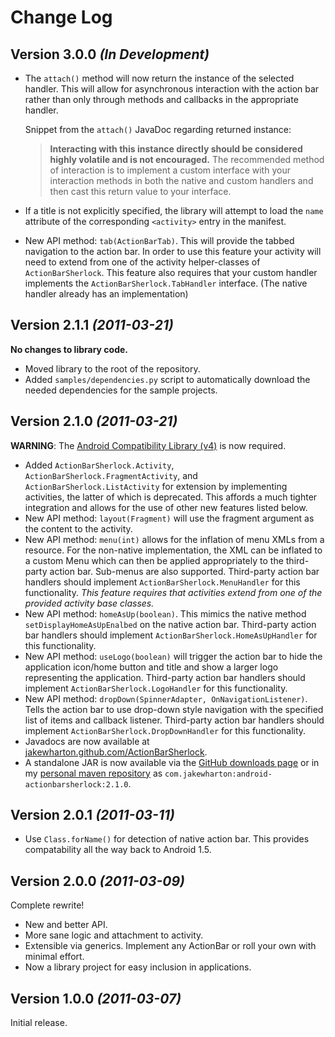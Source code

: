 Change Log
===============================================================================

Version 3.0.0 *(In Development)*
--------------------------------

 * The `attach()` method will now return the instance of the selected handler.
   This will allow for asynchronous interaction with the action bar rather than
   only through methods and callbacks in the appropriate handler.
   
   Snippet from the `attach()` JavaDoc regarding returned instance:
   
   > **Interacting with this instance directly should be considered highly
   > volatile and is not encouraged.** The recommended method of interaction is
   > to implement a custom interface with your interaction methods in both the
   > native and custom handlers and then cast this return value to your
   > interface.
 * If a title is not explicitly specified, the library will attempt to load the
   `name` attribute of the corresponding `<activity>` entry in the manifest.
 * New API method: `tab(ActionBarTab)`. This will provide the tabbed navigation
   to the action bar. In order to use this feature your activity will need to
   extend from one of the activity helper-classes of `ActionBarSherlock`. This
   feature also requires that your custom handler implements the
   `ActionBarSherlock.TabHandler` interface. (The native handler already has an
   implementation)


Version 2.1.1 *(2011-03-21)*
----------------------------

**No changes to library code.**

 * Moved library to the root of the repository.
 * Added `samples/dependencies.py` script to automatically download the needed
   dependencies for the sample projects.


Version 2.1.0 *(2011-03-21)*
----------------------------

**WARNING**: The [Android Compatibility Library (v4)][1] is now required.

 * Added `ActionBarSherlock.Activity`, `ActionBarSherlock.FragmentActivity`,
   and `ActionBarSherlock.ListActivity` for extension by implementing
   activities, the latter of which is deprecated. This affords a much tighter
   integration and allows for the use of other new features listed below.
 * New API method: `layout(Fragment)` will use the fragment argument as the
   content to the activity.
 * New API method: `menu(int)` allows for the inflation of menu XMLs from a
   resource. For the non-native implementation, the XML can be inflated to a
   custom Menu which can then be applied appropriately to the third-party
   action bar. Sub-menus are also supported. Third-party action bar handlers
   should implement `ActionBarSherlock.MenuHandler` for this functionality.
   *This feature requires that activities extend from one of the provided
   activity base classes.*
 * New API method: `homeAsUp(boolean)`. This mimics the native method
   `setDisplayHomeAsUpEnalbed` on the native action bar. Third-party action bar
   handlers should implement `ActionBarSherlock.HomeAsUpHandler` for this
   functionality.
 * New API method: `useLogo(boolean)` will trigger the action bar to hide the
   application icon/home button and title and show a larger logo representing
   the application. Third-party action bar handlers should implement
   `ActionBarSherlock.LogoHandler` for this functionality.
 * New API method: `dropDown(SpinnerAdapter, OnNavigationListener)`. Tells the
   action bar to use drop-down style navigation with the specified list of
   items and callback listener. Third-party action bar handlers should
   implement `ActionBarSherlock.DropDownHandler` for this functionality.
 * Javadocs are now available at [jakewharton.github.com/ActionBarSherlock][2].
 * A standalone JAR is now available via the [GitHub downloads page][3] or in my
   [personal maven repository][4] as
   `com.jakewharton:android-actionbarsherlock:2.1.0`.


Version 2.0.1 *(2011-03-11)*
----------------------------

 * Use `Class.forName()` for detection of native action bar. This provides
   compatability all the way back to Android 1.5.


Version 2.0.0 *(2011-03-09)*
----------------------------
Complete rewrite!

 * New and better API.
 * More sane logic and attachment to activity.
 * Extensible via generics. Implement any ActionBar or roll your own with
   minimal effort.
 * Now a library project for easy inclusion in applications.


Version 1.0.0 *(2011-03-07)*
----------------------------
Initial release.





 [1]: http://android-developers.blogspot.com/2011/03/fragments-for-all.html
 [2]: http://jakewharton.github.com/ActionBarSherlock/
 [3]: https://github.com/JakeWharton/ActionBarSherlock/downloads
 [4]: http://repository.jakewharton.com
